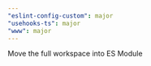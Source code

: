 ```yaml
---
"eslint-config-custom": major
"usehooks-ts": major
"www": major
---
```


Move the full workspace into ES Module
